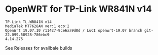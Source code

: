 # OpenWRT for TP-Link WR841N v14

```
TP-Link TL-WR841N v14
MediaTek MT7628AN ver:1 eco:2
OpenWrt 19.07.10 r11427-9ce6aa9d8d / LuCI openwrt-19.07 branch git-22.099.58928-786ebc9
4.14.275
```
See Releases for availbale builds
